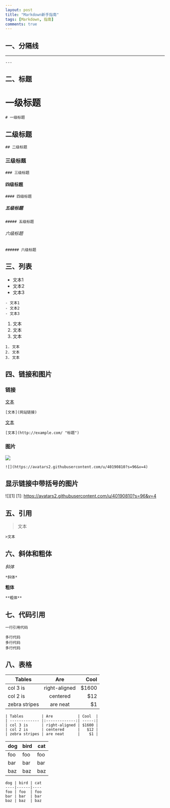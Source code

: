 ```yaml
---
layout: post
title: "Markdown新手指南"
tags: [Markdown, 指南]
comments: true
---
```



## 一、分隔线


---
`---`


## 二、标题


# 一级标题
`# 一级标题`
## 二级标题
`## 二级标题`
### 三级标题
`### 三级标题`
#### 四级标题
`#### 四级标题`
##### 五级标题
`##### 五级标题`
###### 六级标题
`###### 六级标题`


## 三、列表


- 文本1
- 文本2
- 文本3
```
- 文本1
- 文本2
- 文本3
```
1. 文本
2. 文本
3. 文本
```
1. 文本
2. 文本
3. 文本
```


## 四、链接和图片


### 链接
[文本](网站链接)

`[文本](网站链接)`

[文本](http://example.com/ "标题")

`[文本](http://example.com/ "标题")`

### 图片
![](https://avatars2.githubusercontent.com/u/40190810?s=96&v=4)

`![](https://avatars2.githubusercontent.com/u/40190810?s=96&v=4)`

## 显示链接中带括号的图片
![][1]
[1]: https://avatars2.githubusercontent.com/u/40190810?s=96&v=4


## 五、引用


>文本

`>文本`


## 六、斜体和粗体


*斜体*

`*斜体*`

**粗体**

`**粗体**`


## 七、代码引用


`一行引用代码`

```
多行代码
多行代码
多行代码
```


## 八、表格


| Tables        | Are           | Cool  |
| ------------- |:-------------:| -----:|
| col 3 is      | right-aligned | $1600 |
| col 2 is      | centered      |   $12 |
| zebra stripes | are neat      |    $1 |

```
| Tables        | Are           | Cool  |
| ------------- |:-------------:| -----:|
| col 3 is      | right-aligned | $1600 |
| col 2 is      | centered      |   $12 |
| zebra stripes | are neat      |    $1 |
```

dog | bird | cat
----|------|----
foo | foo  | foo
bar | bar  | bar
baz | baz  | baz

```
dog | bird | cat
----|------|----
foo | foo  | foo
bar | bar  | bar
baz | baz  | baz
```
